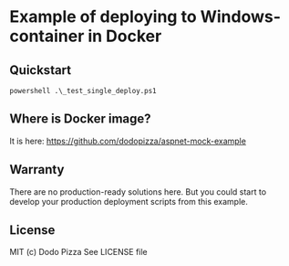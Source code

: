# Example of deploying to Windows-container in Docker
## Quickstart
```
powershell .\_test_single_deploy.ps1
```

## Where is Docker image?
It is here:
https://github.com/dodopizza/aspnet-mock-example

## Warranty
There are no production-ready solutions here. 
But you could start to develop your production deployment scripts from this example.

## License
MIT (c) Dodo Pizza
See LICENSE file
